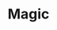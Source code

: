 ---
title: "Magic"
url: /ciudad-autonoma-de-buenos-aires/magic-avenida-diaz-velez/
shop: material de oficina
---